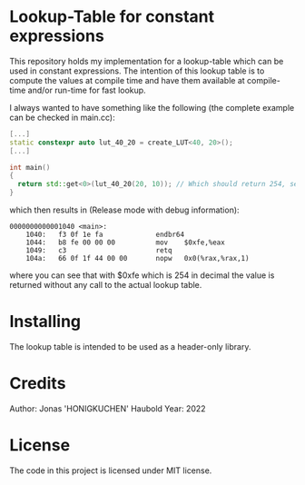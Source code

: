 # Lookup-Table for constant expressions

This repository holds my implementation for a lookup-table which can be used in constant expressions.
The intention of this lookup table is to compute the values at compile time and have them available at compile-time and/or run-time for fast lookup.

I always wanted to have something like the following (the complete example can be checked in main.cc):

```c++
[...]
static constexpr auto lut_40_20 = create_LUT<40, 20>();
[...]

int main()
{
  return std::get<0>(lut_40_20(20, 10)); // Which should return 254, see main.cc
}
```

which then results in (Release mode with debug information):

```
0000000000001040 <main>:
    1040:	f3 0f 1e fa          	endbr64 
    1044:	b8 fe 00 00 00       	mov    $0xfe,%eax
    1049:	c3                   	retq   
    104a:	66 0f 1f 44 00 00    	nopw   0x0(%rax,%rax,1)
```

where you can see that with $0xfe which is 254 in decimal the value is returned without any call to the actual lookup table.

# Installing

The lookup table is intended to be used as a header-only library.

# Credits

Author: Jonas 'HONIGKUCHEN' Haubold
Year: 2022

# License

The code in this project is licensed under MIT license.